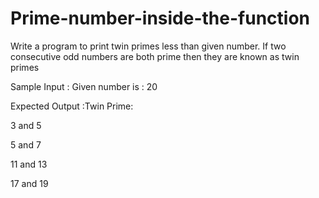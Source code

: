 # Prime-number-inside-the-function


Write a program to print twin primes less than given number. If two consecutive odd numbers are both prime then they are known as twin primes


﻿Sample Input : Given number is : 20

Expected Output :Twin Prime: 

 3 and 5

 5 and 7

 11 and 13

 17 and 19



